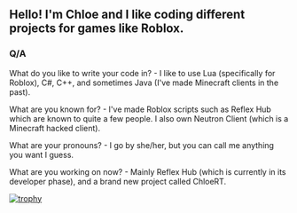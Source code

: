 ## Hello! I'm Chloe and I like coding different projects for games like Roblox.

### Q/A
What do you like to write your code in? - I like to use Lua (specifically for Roblox), C#, C++, and sometimes Java (I've made Minecraft clients in the past).

What are you known for? - I've made Roblox scripts such as Reflex Hub which are known to quite a few people. I also own Neutron Client (which is a Minecraft hacked client).

What are your pronouns? - I go by she/her, but you can call me anything you want I guess.

What are you working on now? - Mainly Reflex Hub (which is currently in its developer phase), and a brand new project called ChloeRT.

[![trophy](https://github-profile-trophy.vercel.app/?username=ChloeDoesThings&theme=onedark)](https://github.com/ryo-ma/github-profile-trophy)

